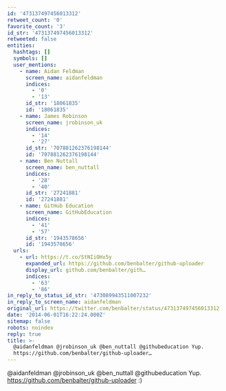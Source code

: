 ```yaml
---
id: '473137497456013312'
retweet_count: '0'
favorite_count: '3'
id_str: '473137497456013312'
retweeted: false
entities:
  hashtags: []
  symbols: []
  user_mentions:
    - name: Aidan Feldman
      screen_name: aidanfeldman
      indices:
        - '0'
        - '13'
      id_str: '18061835'
      id: '18061835'
    - name: James Robinson
      screen_name: jrobinson_uk
      indices:
        - '14'
        - '27'
      id_str: '707881262376198144'
      id: '707881262376198144'
    - name: Ben Nuttall
      screen_name: ben_nuttall
      indices:
        - '28'
        - '40'
      id_str: '27241881'
      id: '27241881'
    - name: GitHub Education
      screen_name: GitHubEducation
      indices:
        - '41'
        - '57'
      id_str: '1943578656'
      id: '1943578656'
  urls:
    - url: https://t.co/StNIiOHx5y
      expanded_url: https://github.com/benbalter/github-uploader
      display_url: github.com/benbalter/gith…
      indices:
        - '63'
        - '86'
in_reply_to_status_id_str: '473089943511007232'
in_reply_to_screen_name: aidanfeldman
original_url: https://twitter.com/benbalter/status/473137497456013312
date: '2014-06-01T16:22:24.000Z'
sitemap: false
robots: noindex
reply: true
title: >-
  @aidanfeldman @jrobinson_uk @ben_nuttall @githubeducation Yup.
  https://github.com/benbalter/github-uploader…
---
```


@aidanfeldman @jrobinson_uk @ben_nuttall @githubeducation Yup. https://github.com/benbalter/github-uploader :)